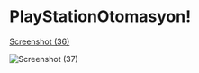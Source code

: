 # PlayStationOtomasyon!

[Screenshot (36)](https://user-images.githubusercontent.com/58186891/179202823-766622d3-4842-43e0-b5fb-5dbfae07a2b0.png)

![Screenshot (37)](https://user-images.githubusercontent.com/58186891/179202833-85142cb3-701e-471e-9f55-01745db01657.png)
